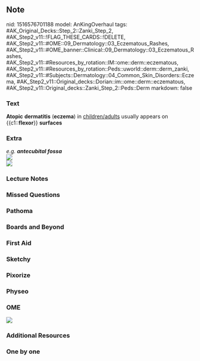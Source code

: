 ## Note
nid: 1516576701188
model: AnKingOverhaul
tags: #AK_Original_Decks::Step_2::Zanki_Step_2, #AK_Step2_v11::!FLAG_THESE_CARDS::!DELETE, #AK_Step2_v11::#OME::09_Dermatology::03_Eczematous_Rashes, #AK_Step2_v11::#OME_banner::Clinical::09_Dermatology::03_Eczematous_Rashes, #AK_Step2_v11::#Resources_by_rotation::IM::ome::derm::eczematous, #AK_Step2_v11::#Resources_by_rotation::Peds::uworld::derm::derm_zanki, #AK_Step2_v11::#Subjects::Dermatology::04_Common_Skin_Disorders::Eczema, #AK_Step2_v11::Original_decks::Dorian::im::ome::derm::eczematous, #AK_Step2_v11::Original_decks::Zanki_Step_2::Peds::Derm
markdown: false

### Text
<b>Atopic</b> <b>dermatitis</b> (<b>eczema</b>) in
<u>children/adults</u> usually appears on {{c1::<b>flexor</b>}}
<b>surfaces</b>

### Extra
<div>
  <i>e.g. <b>antecubital fossa</b></i>
</div>
<div>
  <i><img src="ecz.png"></i>
</div>
<div>
  <i><img src="atopic%20derm.png"></i>
</div>

### Lecture Notes


### Missed Questions


### Pathoma


### Boards and Beyond


### First Aid


### Sketchy


### Pixorize


### Physeo


### OME
<div class="ome-widget">
  <a href=
  "https://onlinemeded.org/spa/dermatology/eczematous-rashes/acquire?ref=anki">
  <img src="_OME_AnkiFlashcards_Lesson_5.png"></a>
</div>

### Additional Resources


### One by one

